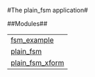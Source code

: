 

#The plain_fsm application#


##Modules##


<table width="100%" border="0" summary="list of modules">
<tr><td><a href="http://github.com/esl/plain_fsm/blob/master/doc/fsm_example.md" class="module">fsm_example</a></td></tr>
<tr><td><a href="http://github.com/esl/plain_fsm/blob/master/doc/plain_fsm.md" class="module">plain_fsm</a></td></tr>
<tr><td><a href="http://github.com/esl/plain_fsm/blob/master/doc/plain_fsm_xform.md" class="module">plain_fsm_xform</a></td></tr></table>

